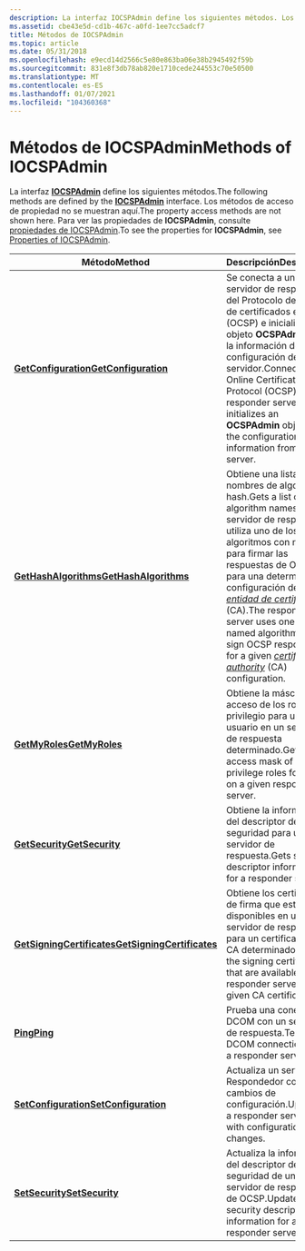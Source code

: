 ```yaml
---
description: La interfaz IOCSPAdmin define los siguientes métodos. Los métodos de acceso de propiedad no se muestran aquí. Para ver las propiedades de IOCSPAdmin, consulte propiedades de IOCSPAdmin.
ms.assetid: cbe43e5d-cd1b-467c-a0fd-1ee7cc5adcf7
title: Métodos de IOCSPAdmin
ms.topic: article
ms.date: 05/31/2018
ms.openlocfilehash: e9ecd14d2566c5e80e863ba06e38b2945492f59b
ms.sourcegitcommit: 831e8f3db78ab820e1710cede244553c70e50500
ms.translationtype: MT
ms.contentlocale: es-ES
ms.lasthandoff: 01/07/2021
ms.locfileid: "104360368"
---
```

# <a name="methods-of-iocspadmin"></a><span data-ttu-id="1a1f8-105">Métodos de IOCSPAdmin</span><span class="sxs-lookup"><span data-stu-id="1a1f8-105">Methods of IOCSPAdmin</span></span>

<span data-ttu-id="1a1f8-106">La interfaz [**IOCSPAdmin**](/windows/desktop/api/certadm/nn-certadm-iocspadmin) define los siguientes métodos.</span><span class="sxs-lookup"><span data-stu-id="1a1f8-106">The following methods are defined by the [**IOCSPAdmin**](/windows/desktop/api/certadm/nn-certadm-iocspadmin) interface.</span></span> <span data-ttu-id="1a1f8-107">Los métodos de acceso de propiedad no se muestran aquí.</span><span class="sxs-lookup"><span data-stu-id="1a1f8-107">The property access methods are not shown here.</span></span> <span data-ttu-id="1a1f8-108">Para ver las propiedades de **IOCSPAdmin**, consulte [propiedades de IOCSPAdmin](properties-of-iocspadmin.md).</span><span class="sxs-lookup"><span data-stu-id="1a1f8-108">To see the properties for **IOCSPAdmin**, see [Properties of IOCSPAdmin](properties-of-iocspadmin.md).</span></span>



| <span data-ttu-id="1a1f8-109">Método</span><span class="sxs-lookup"><span data-stu-id="1a1f8-109">Method</span></span>                                                              | <span data-ttu-id="1a1f8-110">Descripción</span><span class="sxs-lookup"><span data-stu-id="1a1f8-110">Description</span></span>                                                                                                                                                                                                                                                               |
|---------------------------------------------------------------------|---------------------------------------------------------------------------------------------------------------------------------------------------------------------------------------------------------------------------------------------------------------------------|
| [<span data-ttu-id="1a1f8-111">**GetConfiguration**</span><span class="sxs-lookup"><span data-stu-id="1a1f8-111">**GetConfiguration**</span></span>](/windows/desktop/api/Certadm/nf-certadm-iocspadmin-getconfiguration)      | <span data-ttu-id="1a1f8-112">Se conecta a un servidor de respuesta del Protocolo de estado de certificados en línea (OCSP) e inicializa un objeto **OCSPAdmin** con la información de configuración del servidor.</span><span class="sxs-lookup"><span data-stu-id="1a1f8-112">Connects to an Online Certificate Status Protocol (OCSP) responder server and initializes an **OCSPAdmin** object with the configuration information from the server.</span></span>                                                                                                     |
| [<span data-ttu-id="1a1f8-113">**GetHashAlgorithms**</span><span class="sxs-lookup"><span data-stu-id="1a1f8-113">**GetHashAlgorithms**</span></span>](/windows/desktop/api/Certadm/nf-certadm-iocspadmin-gethashalgorithms)           | <span data-ttu-id="1a1f8-114">Obtiene una lista de nombres de algoritmo hash.</span><span class="sxs-lookup"><span data-stu-id="1a1f8-114">Gets a list of hash algorithm names.</span></span> <span data-ttu-id="1a1f8-115">El servidor de respuesta utiliza uno de los algoritmos con nombre para firmar las respuestas de OCSP para una determinada configuración de [*entidad de certificación*](../secgloss/c-gly.md) (CA).</span><span class="sxs-lookup"><span data-stu-id="1a1f8-115">The responder server uses one of the named algorithms to sign OCSP responses for a given [*certification authority*](../secgloss/c-gly.md) (CA) configuration.</span></span> |
| [<span data-ttu-id="1a1f8-116">**GetMyRoles**</span><span class="sxs-lookup"><span data-stu-id="1a1f8-116">**GetMyRoles**</span></span>](/windows/desktop/api/Certadm/nf-certadm-iocspadmin-getmyroles)                  | <span data-ttu-id="1a1f8-117">Obtiene la máscara de acceso de los roles de privilegio para un usuario en un servidor de respuesta determinado.</span><span class="sxs-lookup"><span data-stu-id="1a1f8-117">Gets the access mask of privilege roles for a user on a given responder server.</span></span>                                                                                                                                                                                           |
| [<span data-ttu-id="1a1f8-118">**GetSecurity**</span><span class="sxs-lookup"><span data-stu-id="1a1f8-118">**GetSecurity**</span></span>](/windows/desktop/api/Certadm/nf-certadm-iocspadmin-getsecurity)                       | <span data-ttu-id="1a1f8-119">Obtiene la información del descriptor de seguridad para un servidor de respuesta.</span><span class="sxs-lookup"><span data-stu-id="1a1f8-119">Gets security descriptor information for a responder server.</span></span>                                                                                                                                                                                                              |
| [<span data-ttu-id="1a1f8-120">**GetSigningCertificates**</span><span class="sxs-lookup"><span data-stu-id="1a1f8-120">**GetSigningCertificates**</span></span>](/windows/desktop/api/Certadm/nf-certadm-iocspadmin-getsigningcertificates) | <span data-ttu-id="1a1f8-121">Obtiene los certificados de firma que están disponibles en un servidor de respuesta para un certificado de CA determinado.</span><span class="sxs-lookup"><span data-stu-id="1a1f8-121">Gets the signing certificates that are available on a responder server for a given CA certificate.</span></span>                                                                                                                                                                        |
| [<span data-ttu-id="1a1f8-122">**Ping**</span><span class="sxs-lookup"><span data-stu-id="1a1f8-122">**Ping**</span></span>](/windows/desktop/api/Certadm/nf-certadm-iocspadmin-ping)                                     | <span data-ttu-id="1a1f8-123">Prueba una conexión DCOM con un servicio de respuesta.</span><span class="sxs-lookup"><span data-stu-id="1a1f8-123">Tests a DCOM connection with a responder service.</span></span>                                                                                                                                                                                                                         |
| [<span data-ttu-id="1a1f8-124">**SetConfiguration**</span><span class="sxs-lookup"><span data-stu-id="1a1f8-124">**SetConfiguration**</span></span>](/windows/desktop/api/Certadm/nf-certadm-iocspadmin-setconfiguration)      | <span data-ttu-id="1a1f8-125">Actualiza un servicio Respondedor con cambios de configuración.</span><span class="sxs-lookup"><span data-stu-id="1a1f8-125">Updates a responder service with configuration changes.</span></span>                                                                                                                                                                                                                   |
| [<span data-ttu-id="1a1f8-126">**SetSecurity**</span><span class="sxs-lookup"><span data-stu-id="1a1f8-126">**SetSecurity**</span></span>](/windows/desktop/api/Certadm/nf-certadm-iocspadmin-setsecurity)                       | <span data-ttu-id="1a1f8-127">Actualiza la información del descriptor de seguridad de un servidor de respuesta de OCSP.</span><span class="sxs-lookup"><span data-stu-id="1a1f8-127">Updates security descriptor information for an OCSP responder server.</span></span>                                                                                                                                                                                                     |



 

 

 
